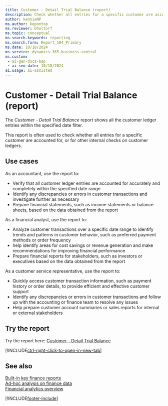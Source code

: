 ```yaml
---
title: Customer - Detail Trial Balance (report)
description: Check whether all entries for a specific customer are accounted for, or for other internal checks on customer ledgers.
author: kennieNP
ms.author: kepontop
ms.reviewer: bholtorf
ms.topic: conceptual
ms.search.keywords: reporting
ms.search.form: Report_104_Primary
ms.date: 10/18/2024
ms.service: dynamics-365-business-central
ms.custom:
 - ai-gen-docs-bap
 - ai-seo-date: 10/18/2024
ai.usage: ai-assisted
---
```


# Customer - Detail Trial Balance (report)

The *Customer - Detail Trial Balance* report shows all the customer ledger entries within the specified date filter. 

This report is often used to check whether all entries for a specific customer are accounted for, or for other internal checks on customer ledgers.

## Use cases

<!-- 
Prompt

Below is a report in an ERP system. Provide 3-4 use cases for different personas working with sales.
Format like this:    
  
As a <persona>, use the report to    
* use case 1  
* use case 2    

Do not capitalize the persona names. 

## Report name
Customer - Detail Trial Balance

### What the report does
The *Customer - Detail Trial Balance* report shows all the customer ledger entries within the specified date filter. 

### Use cases
This report is often used to check whether all entries for a specific customer are accounted for, or for other internal checks on customer ledgers.
This report is particularly useful for accountants and financial analysts to verify and reconcile customer transactions, ensuring that all entries are accounted for accurately.

Please include your data sources and URLs

-->

As an accountant, use the report to:
* Verify that all customer ledger entries are accounted for accurately and completely within the specified date range
* Identify any discrepancies or errors in customer transactions and investigate further as necessary
* Prepare financial statements, such as income statements or balance sheets, based on the data obtained from the report

As a financial analyst, use the report to:
* Analyze customer transactions over a specific date range to identify trends and patterns in customer behavior, such as preferred payment methods or order frequency
* help identify areas for cost savings or revenue generation and make recommendations for improving financial performance
* Prepare financial reports for stakeholders, such as investors or executives based on the data obtained from the report

As a customer service representative, use the report to:
* Quickly access customer transaction information, such as payment history or order details, to provide efficient and effective customer support
* Identify any discrepancies or errors in customer transactions and follow up with the accounting or finance team to resolve any issues
* Help prepare customer account summaries or sales reports for internal or external stakeholders


## Try the report

Try the report here: [Customer - Detail Trial Balance](https://businesscentral.dynamics.com?report=104)

[!INCLUDE[ctrl-right-click-to-open-in-new-tab](../includes/ctrl-right-click-to-open-in-new-tab.md)]


## See also

[Built-in key finance reports](../finance-reports.md)  
[Ad-hoc analysis on finance data](../ad-hoc-analysis-finance.md)  
[Financial analytics overview](../bi.md)  

[!INCLUDE[footer-include](../includes/footer-banner.md)]